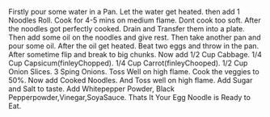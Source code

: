 Firstly pour some water in a Pan.
Let the water get heated.
then add 1 Noodles Roll.
Cook for 4-5 mins on medium flame.
Dont cook too soft.
After the noodles got perfectly cooked.
Drain and Transfer them into a plate.
Then add some oil on the noodles and give rest.
Then take another pan and pour some oil.
After the oil get heated.
Beat two eggs and throw in the pan.
After sometime flip and break to big chunks.
Now add 1/2 Cup Cabbage.
1/4 Cup Capsicum(finleyChopped).
1/4 Cup Carrot(finleyChooped).
1/2 Cup Onion Slices.
3 Sping Onions.
Toss Well on high flame.
Cook the veggies to 50%.
Now add Cooked Noodles.
And Toss well on high flame.
Add Sugar and Salt to taste.
Add Whitepepper Powder, Black Pepperpowder,Vinegar,SoyaSauce.
Thats It Your Egg Noodle is Ready to Eat.
